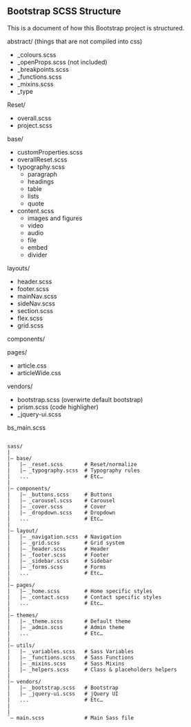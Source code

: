 ## Bootstrap SCSS Structure

This is a document of how this Bootstrap project is structured.


abstract/ (things that are not compiled into css)
- _colours.scss
- _openProps.scss (not included)
- _breakpoints.scss
- _functions.scss
- _mixins.scss
- _type


Reset/
- overall.scss
- project.scss

base/
- customProperties.scss
- overallReset.scss
- typography.scss
    - paragraph
    - headings
    - table
    - lists
    - quote
- content.scss
    - images and figures
    - video
    - audio
    - file
    - embed
    - divider

layouts/
- header.scss
- footer.scss
- mainNav.scss
- sideNav.scss
- section.scss
- flex.scss
- grid.scss

components/


pages/
- article.css
- articleWide.css



vendors/
- bootstrap.scss (overwirte default bootstrap)
- prism.scss (code highligher)
- _jquery-ui.scss


bs_main.scss



```

sass/
|
|– base/
|   |– _reset.scss       # Reset/normalize
|   |– _typography.scss  # Typography rules
|   ...                  # Etc…
|
|– components/
|   |– _buttons.scss     # Buttons
|   |– _carousel.scss    # Carousel
|   |– _cover.scss       # Cover
|   |– _dropdown.scss    # Dropdown
|   ...                  # Etc…
|
|– layout/
|   |– _navigation.scss  # Navigation
|   |– _grid.scss        # Grid system
|   |– _header.scss      # Header
|   |– _footer.scss      # Footer
|   |– _sidebar.scss     # Sidebar
|   |– _forms.scss       # Forms
|   ...                  # Etc…
|
|– pages/
|   |– _home.scss        # Home specific styles
|   |– _contact.scss     # Contact specific styles
|   ...                  # Etc…
|
|– themes/
|   |– _theme.scss       # Default theme
|   |– _admin.scss       # Admin theme
|   ...                  # Etc…
|
|– utils/
|   |– _variables.scss   # Sass Variables
|   |– _functions.scss   # Sass Functions
|   |– _mixins.scss      # Sass Mixins
|   |– _helpers.scss     # Class & placeholders helpers
|
|– vendors/
|   |– _bootstrap.scss   # Bootstrap
|   |– _jquery-ui.scss   # jQuery UI
|   ...                  # Etc…
|
|
`– main.scss             # Main Sass file
```